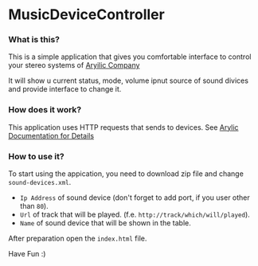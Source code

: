 # MusicDeviceController

### What is this?
This is a simple application that gives you comfortable interface to control your stereo systems of [Aryilic Company](https://www.arylic.com/)

It will show u current status, mode, volume ipnut source of sound divices and provide interface to change it.

### How does it work?
This application uses HTTP requests that sends to devices. See [Arylic Documentation for Details](https://developer.arylic.com/httpapi/#http-api)

### How to use it?
To start using the appication, you need to download zip file and change `sound-devices.xml`. 
- `Ip Address` of sound device (don't forget to add port, if you user other than `80`).
- `Url` of track that will be played. (f.e. `http://track/which/will/played`).
- `Name` of sound device that will be shown in the table.

After preparation open the `index.html` file.

Have Fun :)
